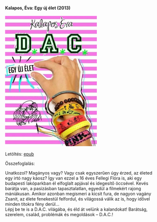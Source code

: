 #### <a name="id_1597">Kalapos, Éva: Egy új élet (2013)</a>
<img src="https://github.com/BercziSandor/calibre_lib/raw/main/Kalapos%2C%20Eva/Egy%20uj%20elet%20%281597%29/cover.jpg" alt="cover" width="300"/>

Letöltés: [epub](https://github.com/BercziSandor/calibre_lib/raw/main/Kalapos%2C%20Eva/Egy%20uj%20elet%20%281597%29/Egy%20uj%20elet%20-%20Kalapos%2C%20Eva.epub)

Összefoglalás:
<div>
<p>Unatkozol? Magányos vagy? Vagy csak egyszerűen úgy érzed, az életed egy irtó nagy káosz? Így van ezzel a 16 éves Fellegi Flóra is, aki egy budapesti lakóparkban él elfoglalt apjával és idegesítő öccsével. Kevés barátja van, a pasizásban tapasztalatlan, egyedül a filmekért rajong mániákusan. Amikor azonban megismeri a kicsit fura, de nagyon vagány Zsanit, az élete fenekestül felfordul, és világossá válik az is, hogy idővel minden titokra fény derül…<br>Lépj be te is a D.A.C. világába, és éld át velünk a kalandokat! Barátság, szerelem, család, problémák és megoldások – D.A.C.!</p></div>

